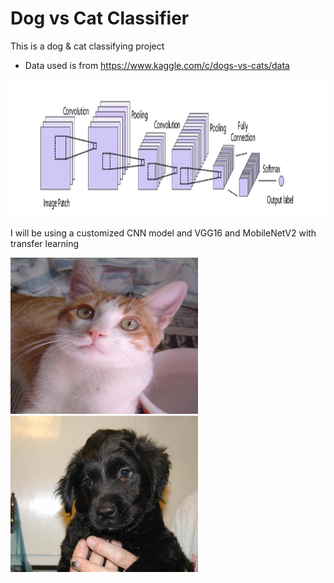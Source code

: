 # Dog vs Cat Classifier
This is a dog &amp; cat classifying project

 - Data used is from https://www.kaggle.com/c/dogs-vs-cats/data

<img src="CNN-structure.png" style="width:1000px;height:220px;">

I will be using a customized CNN model and VGG16 and MobileNetV2 with transfer learning



<img src="cat.9996.jpg" style="width:300px;height:250px;">  <img src="12498.jpg" style="width:300px;height:250px;">


